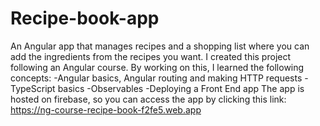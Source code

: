 # Recipe-book-app

An Angular app that manages recipes and a shopping list where you can add the ingredients from the recipes you want. 
I created this project following an Angular course. By working on this, I learned the following concepts:
-Angular basics, Angular routing and making HTTP requests
-TypeScript basics
-Observables
-Deploying a Front End app
The app is hosted on firebase, so you can access the app by clicking this link: https://ng-course-recipe-book-f2fe5.web.app
